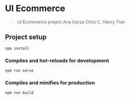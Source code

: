 # UI Ecommerce

> UI Ecommerce project
> Ana Garza
> Chris C.
> Henry Tran

## Project setup
```
npm install
```

### Compiles and hot-reloads for development
```
npm run serve
```

### Compiles and minifies for production
```
npm run build
```
